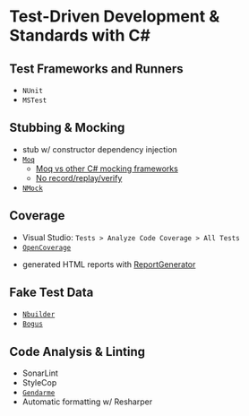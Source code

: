 # Test-Driven Development & Standards with C&#35;

## Test Frameworks and Runners
 - `NUnit`
 - `MSTest`
 
## Stubbing & Mocking
 - stub w/ constructor dependency injection
 - [`Moq`](https://github.com/moq/moq4)
    * [Moq vs other C# mocking frameworks](http://blogs.clariusconsulting.net/kzu/why-do-we-need-yet-another-net-mocking-framework/)
    * [No record/replay/verify](http://blogs.clariusconsulting.net/kzu/whats-wrong-with-the-recordreplyverify-model-for-mocking-frameworks/)
 - [`NMock`](http://nmock.sourceforge.net/)
 
## Coverage
 - Visual Studio: `Tests > Analyze Code Coverage > All Tests`
 - [`OpenCoverage`](https://github.com/OpenCover/opencover)
  * generated HTML reports with [ReportGenerator](https://github.com/danielpalme/ReportGenerator)
 
## Fake Test Data
 
 - [`Nbuilder`](https://github.com/nbuilder/nbuilder)
 - [`Bogus`](https://github.com/bchavez/Bogus)
 
## Code Analysis & Linting
 - SonarLint
 - StyleCop
 - [`Gendarme`](http://www.mono-project.com/docs/tools+libraries/tools/gendarme/)
 - Automatic formatting w/ Resharper
